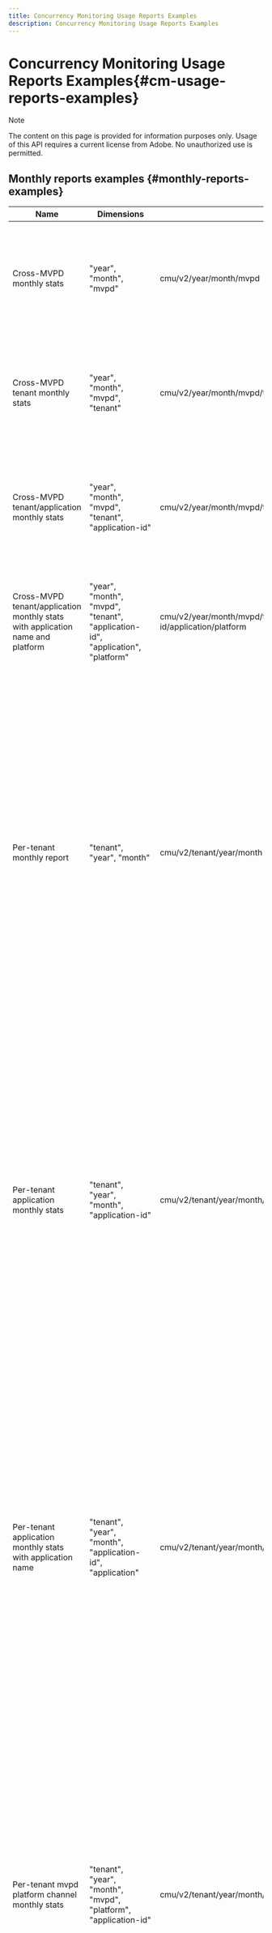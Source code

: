 ```yaml
---
title: Concurrency Monitoring Usage Reports Examples
description: Concurrency Monitoring Usage Reports Examples
---
```

# Concurrency Monitoring Usage Reports Examples{#cm-usage-reports-examples}

>[!NOTE]
>
>The content on this page is provided for information purposes only. Usage of this API requires a current license from Adobe. No unauthorized use is permitted.

## Monthly reports examples {#monthly-reports-examples}

| Name                                                                           | Dimensions                                                                       | Url                                                                  | Metrics                                                                                                                                                                                                                                                                                                                                                             |
|--------------------------------------------------------------------------------|----------------------------------------------------------------------------------|----------------------------------------------------------------------|---------------------------------------------------------------------------------------------------------------------------------------------------------------------------------------------------------------------------------------------------------------------------------------------------------------------------------------------------------------------|
| Cross-MVPD monthly stats                                                       | "year", "month", "mvpd"                                                          | cmu/v2/year/month/mvpd                                               | "active-users", "active-sessions", "started-sessions", "completed-sessions", "failed-attempts", "dismissed-sessions", "killed-sessions"                                                                                                                                                                                                                             |
| Cross-MVPD tenant monthly stats                                                | "year", "month", "mvpd", "tenant"                                                | cmu/v2/year/month/mvpd/tenant                                        | "active-users", "active-sessions", "started-sessions", "completed-sessions","failed-attempts", "dismissed-sessions", "killed-sessions"                                                                                                                                                                                                                              |
| Cross-MVPD tenant/application monthly stats                                    | "year", "month", "mvpd", "tenant", "application-id"                              | cmu/v2/year/month/mvpd/tenant/application-id                         | "active-users", "active-sessions", "started-sessions", "completed-sessions","failed-attempts", "dismissed-sessions", "killed-sessions"                                                                                                                                                                                                                              |
| Cross-MVPD tenant/application monthly stats with application name and platform | "year", "month", "mvpd", "tenant", "application-id", "application", "platform"   | cmu/v2/year/month/mvpd/tenant/application-id/application/platform    | "active-users", "active-sessions", "started-sessions", "completed-sessions","failed-attempts", "dismissed-sessions", "killed-sessions"                                                                                                                                                                                                                              |
| Per-tenant monthly report                                                      | "tenant", "year", "month"                                                        | cmu/v2/tenant/year/month                                             | "active-users", "active-sessions", "started-sessions", "completed-sessions", "failed-attempts", "dismissed-sessions", "killed-sessions", "duration_0-15", "duration_15-30", "duration_30-60", "duration_60-120", "duration_2h-4h", "duration_4h-8h", "duration_8h-16h", "duration_16h-1d", "duration_1d-3d", "duration_3d-7d", "duration_1w-1m", "duration_over-1m" |
| Per-tenant application monthly stats                                           | "tenant", "year", "month", "application-id"                                      | cmu/v2/tenant/year/month/application-id                              | "active-users", "active-sessions", "started-sessions", "completed-sessions", "failed-attempts", "dismissed-sessions", "killed-sessions", "duration_0-15", "duration_15-30", "duration_30-60", "duration_60-120", "duration_2h-4h", "duration_4h-8h", "duration_8h-16h", "duration_16h-1d", "duration_1d-3d", "duration_3d-7d", "duration_1w-1m", "duration_over-1m" |
| Per-tenant application monthly stats with application name                     | "tenant", "year", "month", "application-id", "application"                       | cmu/v2/tenant/year/month/application-id/application                  | "active-users", "active-sessions", "started-sessions", "completed-sessions", "failed-attempts", "dismissed-sessions", "killed-sessions", "duration_0-15", "duration_15-30", "duration_30-60", "duration_60-120", "duration_2h-4h", "duration_4h-8h", "duration_8h-16h", "duration_16h-1d", "duration_1d-3d", "duration_3d-7d", "duration_1w-1m", "duration_over-1m" |
| Per-tenant mvpd platform channel monthly stats                                 | "tenant", "year", "month", "mvpd", "platform", "application-id"                  | cmu/v2/tenant/year/month/mvpd/platform/application-id                | "active-users", "active-sessions", "started-sessions", "completed-sessions", "failed-attempts", "dismissed-sessions", "killed-sessions", "duration_0-15", "duration_15-30", "duration_30-60", "duration_60-120", "duration_2h-4h", "duration_4h-8h", "duration_8h-16h", "duration_16h-1d", "duration_1d-3d", "duration_3d-7d", "duration_1w-1m", "duration_over-1m" |
| Per-tenant mvpd platform channel monthly stats with application name           | "tenant", "year", "month", "mvpd", "platform", "application-id", "application"   | cmu/v2/tenant/year/month/mvpd/platform/application-id/application    | "active-users", "active-sessions", "started-sessions", "completed-sessions", "failed-attempts", "dismissed-sessions", "killed-sessions", "duration_0-15", "duration_15-30", "duration_30-60", "duration_60-120", "duration_2h-4h", "duration_4h-8h", "duration_8h-16h", "duration_16h-1d", "duration_1d-3d", "duration_3d-7d", "duration_1w-1m", "duration_over-1m" |
| Per-tenant channel/platform monthly stats                                      | "tenant", "year", "month", "channel", "platform", "application-id"               | cmu/v2/tenant/year/month/channel/platform/application-id             | "active-users", "active-sessions", "started-sessions", "completed-sessions", "failed-attempts", "dismissed-sessions", "killed-sessions", "duration_0-15", "duration_15-30", "duration_30-60", "duration_60-120", "duration_2h-4h", "duration_4h-8h", "duration_8h-16h", "duration_16h-1d", "duration_1d-3d", "duration_3d-7d", "duration_1w-1m", "duration_over-1m" |
| Per-tenant channel/platform monthly stats with application name                | "tenant", "year", "month", "channel", "platform", "application-id","application" | cmu/v2/tenant/year/month/channel/platform/application-id/application | "active-users", "active-sessions", "started-sessions", "completed-sessions", "failed-attempts", "dismissed-sessions", "killed-sessions", "duration_0-15", "duration_15-30", "duration_30-60", "duration_60-120", "duration_2h-4h", "duration_4h-8h", "duration_8h-16h", "duration_16h-1d", "duration_1d-3d", "duration_3d-7d", "duration_1w-1m", "duration_over-1m" |
| Per-mvpd monthly stats                                                         | "mvpd", "year", "month"                                                          | cmu/v2/mvpd/year/month                                               | "active-users", "active-sessions", "started-sessions", "completed-sessions", "failed-attempts", "dismissed-sessions", "killed-sessions", "duration_0-15", "duration_15-30", "duration_30-60", "duration_60-120", "duration_2h-4h", "duration_4h-8h", "duration_8h-16h", "duration_16h-1d", "duration_1d-3d", "duration_3d-7d", "duration_1w-1m", "duration_over-1m" |
| Per-mvpd tenant monthly stats                                                  | "mvpd", "year", "month", "tenant"                                                | cmu/v2/mvpd/year/month/tenant                                        | "active-users", "active-sessions", "started-sessions", "completed-sessions", "failed-attempts", "dismissed-sessions", "killed-sessions", "duration_0-15", "duration_15-30", "duration_30-60", "duration_60-120", "duration_2h-4h", "duration_4h-8h", "duration_8h-16h", "duration_16h-1d", "duration_1d-3d", "duration_3d-7d", "duration_1w-1m", "duration_over-1m" |
| Concurrency level monthly report                                               | "year", "month", "concurrency-level"                                             | cmu/v2/year/month/concurrency-level                                  | "concurrency-level", "users"                                                                                                                                                                                                                                                                                                                                        |
| Concurrency level monthly report per tenant                                    | "year", "month", "concurrency-level", "tenant"                                   | cmu/v2/year/month/concurrency-level/tenant                           | "concurrency-level", "tenant", "users"                                                                                                                                                                                                                                                                                                                              |
| Concurrency level monthly report per tenant mvpd                               | "year", "month", "concurrency-level", "tenant", "mvpd"                           | cmu/v2/year/month/concurrency-level/tenant/mvpd                      | "concurrency-level", "tenant", "mvpd","users"                                                                                                                                                                                                                                                                                                                       |
| Activity level monthly report                                                  | "year", "month", "activity-level"                                                | cmu/v2/year/month/activity-level                                     | "activity-level", "users"                                                                                                                                                                                                                                                                                                                                           |
| Activity level monthly report per tenant                                       | "year", "month", "activity-level", "tenant"                                      | cmu/v2/year/month/activity-level/tenant                              | "activity-level", "tenant", "users"                                                                                                                                                                                                                                                                                                                                 |
| Activity level monthly report per tenant mvpd                                  | "year", "month", "activity-level", "tenant", "mvpd"                              | cmu/v2/year/month/activity-level/tenant/mvpd                         | "activity-level", "tenant", "mvpd","users"                                                                                                                                                                                                                                                                                                                          |

## Daily reports examples {#daily-reports-examples}

| Name                                                                         | Dimensions                                                                               | Url                                                                      | Metrics                                                                                                                                                                                                                                                                                                                                                             |
|------------------------------------------------------------------------------|------------------------------------------------------------------------------------------|--------------------------------------------------------------------------|---------------------------------------------------------------------------------------------------------------------------------------------------------------------------------------------------------------------------------------------------------------------------------------------------------------------------------------------------------------------|
| Mvpd/platform daily stats                                                    | "year", "month", "day", "tenant", "mvpd", "platform", "application-id"                   | cmu/v2/year/month/day/tenant/mvpd/platform/application-id                | "active-users", "active-sessions", "started-sessions", "completed-sessions", "failed-attempts", "dismissed-sessions", "killed-sessions"                                                                                                                                                                                                                             |
| Mvpd/platform daily stats with application name                              | "year", "month", "day", "tenant", "mvpd", "platform", "application-id", "application"    | cmu/v2/year/month/day/tenant/mvpd/platform/application-id/application    | "active-users", "active-sessions", "started-sessions", "completed-sessions", "failed-attempts", "dismissed-sessions", "killed-sessions"                                                                                                                                                                                                                             |
| Platform daily stats                                                         | "year", "month", "day", "tenant", "platform", "application-id"                           | cmu/v2/year/month/day/tenant/platform/application-id                     | "active-users", "active-sessions", "started-sessions", "completed-sessions", "failed-attempts", "dismissed-sessions", "killed-sessions"                                                                                                                                                                                                                             |
| Platform daily stats with application name                                   | "year", "month", "day", "tenant", "platform", "application-id", "application"            | cmu/v2/year/month/day/tenant/platform/application-id/application         | "active-users", "active-sessions", "started-sessions", "completed-sessions", "failed-attempts", "dismissed-sessions", "killed-sessions"                                                                                                                                                                                                                             |
| Channel/platform daily stats                                                 | "year", "month", "day", "tenant", "channel", "platform", "application-id"                | cmu/v2/year/month/day/tenant/channel/platform/application-id             | "active-users", "active-sessions", "started-sessions", "completed-sessions", "failed-attempts", "dismissed-sessions", "killed-sessions"                                                                                                                                                                                                                             |
| Channel/platform daily stats with application name                           | "year", "month", "day", "tenant", "channel", "platform", "application-id", "application" | cmu/v2/year/month/day/tenant/channel/platform/application-id/application | "active-users", "active-sessions", "started-sessions", "completed-sessions", "failed-attempts", "dismissed-sessions", "killed-sessions"                                                                                                                                                                                                                             |
| Cross-MVPD daily stats                                                       | "year", "month", "day", mvpd"                                                            | cmu/v2/year/month/day/mvpd                                               | "active-users", "active-sessions", "started-sessions", "completed-sessions", "failed-attempts", "dismissed-sessions", "killed-sessions"                                                                                                                                                                                                                             |
| Cross-MVPD tenant daily stats                                                | "year", "month", "day", "mvpd", "tenant"                                                 | cmu/v2/year/month/day/mvpd/tenant                                        | "active-users", "active-sessions", "started-sessions", "completed-sessions","failed-attempts", "dismissed-sessions", "killed-sessions"                                                                                                                                                                                                                              |
| Cross-MVPD tenant/application daily stats                                    | "year", "month", "day", "mvpd", "tenant", "application-id"                               | cmu/v2/year/month/day/mvpd/tenant/application-id                         | "active-users", "active-sessions", "started-sessions", "completed-sessions","failed-attempts", "dismissed-sessions", "killed-sessions"                                                                                                                                                                                                                              |
| Cross-MVPD tenant/application daily stats with application name and platform | "year", "month", "day", mvpd", "tenant", "application-id", "application", "platform"     | cmu/v2/year/month/day/mvpd/tenant/application-id/application/platform    | "active-users", "active-sessions", "started-sessions", "completed-sessions","failed-attempts", "dismissed-sessions", "killed-sessions"                                                                                                                                                                                                                              |
| Per-tenant daily report                                                      | "tenant", "year", "month", "day"                                                         | cmu/v2/tenant/year/month/day                                             | "active-users", "active-sessions", "started-sessions", "completed-sessions", "failed-attempts", "dismissed-sessions", "killed-sessions", "duration_0-15", "duration_15-30", "duration_30-60", "duration_60-120", "duration_2h-4h", "duration_4h-8h", "duration_8h-16h", "duration_16h-1d", "duration_1d-3d", "duration_3d-7d", "duration_1w-1m", "duration_over-1m" |
| Per-tenant application daily stats                                           | "tenant", "year", "month", "day", "application-id"                                       | cmu/v2/tenant/year/month/day/application-id                              | "active-users", "active-sessions", "started-sessions", "completed-sessions", "failed-attempts", "dismissed-sessions", "killed-sessions", "duration_0-15", "duration_15-30", "duration_30-60", "duration_60-120", "duration_2h-4h", "duration_4h-8h", "duration_8h-16h", "duration_16h-1d", "duration_1d-3d", "duration_3d-7d", "duration_1w-1m", "duration_over-1m" |
| Per-tenant application daily stats with application name                     | "tenant", "year", "month", "day", "application-id", "application"                        | cmu/v2/tenant/year/month/day/application-id/application                  | "active-users", "active-sessions", "started-sessions", "completed-sessions", "failed-attempts", "dismissed-sessions", "killed-sessions", "duration_0-15", "duration_15-30", "duration_30-60", "duration_60-120", "duration_2h-4h", "duration_4h-8h", "duration_8h-16h", "duration_16h-1d", "duration_1d-3d", "duration_3d-7d", "duration_1w-1m", "duration_over-1m" |
| Per-tenant mvpd daily stats                                                  | "tenant", "year", "month", "day", "mvpd", "platform", "application-id"                   | cmu/v2/tenant/year/month/day/mvpd/platform/application-id                | "active-users", "active-sessions", "started-sessions", "completed-sessions", "failed-attempts", "dismissed-sessions", "killed-sessions", "duration_0-15", "duration_15-30", "duration_30-60", "duration_60-120", "duration_2h-4h", "duration_4h-8h", "duration_8h-16h", "duration_16h-1d", "duration_1d-3d", "duration_3d-7d", "duration_1w-1m", "duration_over-1m" |
| Per-tenant mvpd daily stats with application name                            | "tenant", "year", "month", "day", "mvpd", "platform", "application-id", "application"    | cmu/v2/tenant/year/month/day/mvpd/platform/application-id/application    | "active-users", "active-sessions", "started-sessions", "completed-sessions", "failed-attempts", "dismissed-sessions", "killed-sessions", "duration_0-15", "duration_15-30", "duration_30-60", "duration_60-120", "duration_2h-4h", "duration_4h-8h", "duration_8h-16h", "duration_16h-1d", "duration_1d-3d", "duration_3d-7d", "duration_1w-1m", "duration_over-1m" |
| Per-tenant channel/platform daily stats                                      | "tenant", "year", "month", "day", "channel", "platform", "application-id"                | cmu/v2/tenant/year/month/day/channel/platform/application-id             | "active-users", "active-sessions", "started-sessions", "completed-sessions", "failed-attempts", "dismissed-sessions", "killed-sessions", "duration_0-15", "duration_15-30", "duration_30-60", "duration_60-120", "duration_2h-4h", "duration_4h-8h", "duration_8h-16h", "duration_16h-1d", "duration_1d-3d", "duration_3d-7d", "duration_1w-1m", "duration_over-1m" |
| Per-tenant channel/platform daily stats with application name                | "tenant", "year", "month", "day", "channel", "platform", "application-id", "application" | cmu/v2/tenant/year/month/day/channel/platform/application-id/application | "active-users", "active-sessions", "started-sessions", "completed-sessions", "failed-attempts", "dismissed-sessions", "killed-sessions", "duration_0-15", "duration_15-30", "duration_30-60", "duration_60-120", "duration_2h-4h", "duration_4h-8h", "duration_8h-16h", "duration_16h-1d", "duration_1d-3d", "duration_3d-7d", "duration_1w-1m", "duration_over-1m" |
| Per-MVPD daily stats                                                         | "mvpd", "year", "month", "day"                                                           | cmu/v2/mvpd/year/month/day                                               | "active-users", "active-sessions", "started-sessions", "completed-sessions", "failed-attempts", "dismissed-sessions", "killed-sessions", "duration_0-15", "duration_15-30", "duration_30-60", "duration_60-120", "duration_2h-4h", "duration_4h-8h", "duration_8h-16h", "duration_16h-1d", "duration_1d-3d", "duration_3d-7d", "duration_1w-1m", "duration_over-1m" |
| Per-mvpd tenant daily stats                                                  | "mvpd", "year", "month", "day", "tenant"                                                 | cmu/v2/mvpd/year/month/day/tenant                                        | "active-users", "active-sessions", "started-sessions", "completed-sessions", "failed-attempts", "dismissed-sessions", "killed-sessions", "duration_0-15", "duration_15-30", "duration_30-60", "duration_60-120", "duration_2h-4h", "duration_4h-8h", "duration_8h-16h", "duration_16h-1d", "duration_1d-3d", "duration_3d-7d", "duration_1w-1m", "duration_over-1m" |
| Concurrency level daily report                                               | "year", "month", "day", "concurrency-level"                                              | cmu/v2/year/month/day/concurrency-level                                  | "concurrency-level", "users"                                                                                                                                                                                                                                                                                                                                        |
| Concurrency level daily report per tenant                                    | "year", "month", "day", "concurrency-level", "tenant"                                    | cmu/v2/year/month/day/concurrency-level/tenant                           | "concurrency-level", "tenant", "users"                                                                                                                                                                                                                                                                                                                              |
| Concurrency level daily report per tenant mvpd                               | "year", "month", "day", "concurrency-level", "tenant", "mvpd"                            | cmu/v2/year/month/day/concurrency-level/tenant/mvpd                      | "concurrency-level", "tenant", "mvpd","users"                                                                                                                                                                                                                                                                                                                       |
| Activity level daily report                                                  | "year", "month", "day", "activity-level"                                                 | cmu/v2/year/month/day/activity-level                                     | "activity-level", "users"                                                                                                                                                                                                                                                                                                                                           |
| Activity level daily report per tenant                                       | "year", "month", "day", "activity-level", "tenant"                                       | cmu/v2/year/month/day/activity-level/tenant                              | "activity-level", "tenant", "users"                                                                                                                                                                                                                                                                                                                                 |
| Activity level daily report per tenant mvpd                                  | "year", "month", "day", "activity-level", "tenant", "mvpd"                               | cmu/v2/year/month/day/activity-level/tenant/mvpd                         | "activity-level", "tenant", "mvpd","users"                                                                                                                                                                                                                                                                                                                          |

## Hourly reports examples {#hourly-reports-examples}

| Name                                                                          | Dimensions                                                                                       | Url                                                                           | Metrics                                                                                                                                                                                                                                                                                                                                                             |
|-------------------------------------------------------------------------------|--------------------------------------------------------------------------------------------------|-------------------------------------------------------------------------------|---------------------------------------------------------------------------------------------------------------------------------------------------------------------------------------------------------------------------------------------------------------------------------------------------------------------------------------------------------------------|
| Application hourly stats                                                      | "year", "month", "day", "hour", "tenant", "application-id"                                       | cmu/v2/year/month/day/hour/tenant/application-id                              | "active-users", "active-sessions", "started-sessions", "completed-sessions", "failed-attempts", "dismissed-sessions", "killed-sessions"                                                                                                                                                                                                                             |
| Application hourly stats with application name and platform                   | "year", "month", "day", "hour", "tenant", "application-id", "application", "platform"            | cmu/v2/year/month/day/hour/tenant/application-id/application/platform         | "active-users", "active-sessions", "started-sessions", "completed-sessions", "failed-attempts", "dismissed-sessions", "killed-sessions"                                                                                                                                                                                                                             |
| Mvpd/platform hourly stats                                                    | "year", "month", "day", "hour", "tenant", "mvpd", "platform", "application-id"                   | cmu/v2/year/month/day/hour/tenant/mvpd/platform/application-id                | "active-users", "active-sessions", "started-sessions", "completed-sessions", "failed-attempts", "dismissed-sessions", "killed-sessions"                                                                                                                                                                                                                             |
| Mvpd/platform hourly stats with application name                              | "year", "month", "day", "hour", "tenant", "mvpd", "platform", "application-id", "application"    | cmu/v2/year/month/day/hour/tenant/platform/application-id/application         | "active-users", "active-sessions", "started-sessions", "completed-sessions", "failed-attempts", "dismissed-sessions", "killed-sessions"                                                                                                                                                                                                                             |
| Platform hourly stats                                                         | "year", "month", "day", "hour", "tenant", "platform", "application-id"                           | cmu/v2/year/month/day/hour/tenant/platform/application-id                     | "active-users", "active-sessions", "started-sessions", "completed-sessions", "failed-attempts", "dismissed-sessions", "killed-sessions"                                                                                                                                                                                                                             |
| Platform hourly stats with application name                                   | "year", "month", "day", "hour", "tenant", "platform", "application-id", "application"            | cmu/v2/year/month/day/hour/tenant/platform/application-id/application         | "active-users", "active-sessions", "started-sessions", "completed-sessions", "failed-attempts", "dismissed-sessions", "killed-sessions"                                                                                                                                                                                                                             |
| Channel/platform hourly stats                                                 | "year", "month", "day", "hour", "tenant", "channel", "platform", "application-id"                | cmu/v2/year/month/day/hour/tenant/channel/platform/application-id             | "active-users", "active-sessions", "started-sessions", "completed-sessions", "failed-attempts", "dismissed-sessions", "killed-sessions"                                                                                                                                                                                                                             |
| Channel/platform hourly stats with application name                           | "year", "month", "day", "hour", "tenant", "channel", "platform", "application-id", "application" | cmu/v2/year/month/day/hour/tenant/channel/platform/application-id/application | "active-users", "active-sessions", "started-sessions", "completed-sessions","failed-attempts", "dismissed-sessions", "killed-sessions"                                                                                                                                                                                                                              |
| Cross-MVPD hourly stats                                                       | "year", "month", "day", "hour", "mvpd"                                                           | cmu/v2/year/month/day/hour/mvpd/                                              | "active-users", "active-sessions", "started-sessions", "completed-sessions","failed-attempts", "dismissed-sessions", "killed-sessions"                                                                                                                                                                                                                              |
| Cross-MVPD tenant hourly stats                                                | "year", "month", "day", "hour", "mvpd", "tenant"                                                 | cmu/v2/year/month/day/hour/mvpd/tenant                                        | "active-users", "active-sessions", "started-sessions", "completed-sessions","failed-attempts", "dismissed-sessions", "killed-sessions"                                                                                                                                                                                                                              |
| Cross-MVPD tenant/application hourly stats                                    | "year", "month", "day", "hour", "mvpd", "tenant", "application-id"                               | cmu/v2/year/month/day/hour/mvpd/tenant/application-id                         | "active-users", "active-sessions", "started-sessions", "completed-sessions", "failed-attempts", "dismissed-sessions", "killed-sessions"                                                                                                                                                                                                                             |
| Cross-MVPD tenant/application hourly stats with application name and platform | "year", "month", "day", "hour", "mvpd", "tenant", "application-id" , "application", "platform"   | cmu/v2/year/month/day/hour/mvpd/tenant/application-id/application/platform    | "active-users", "active-sessions", "started-sessions", "completed-sessions", "failed-attempts", "dismissed-sessions", "killed-sessions"                                                                                                                                                                                                                             |
| Per-tenant hourly stats                                                       | "tenant", "year", "month", "day", "hour"                                                         | cmu/v2/tenant/year/month/day/hour                                             | "active-users", "active-sessions", "started-sessions", "completed-sessions", "failed-attempts", "dismissed-sessions", "killed-sessions", "duration_0-15", "duration_15-30", "duration_30-60", "duration_60-120", "duration_2h-4h", "duration_4h-8h", "duration_8h-16h", "duration_16h-1d", "duration_1d-3d", "duration_3d-7d", "duration_1w-1m", "duration_over-1m" |
| Per-tenant application hourly stats                                           | "tenant", "year", "month", "day", "hour", "application-id"                                       | cmu/v2/tenant/year/month/day/hour/application-id                              | "active-users", "active-sessions", "started-sessions", "completed-sessions", "failed-attempts", "dismissed-sessions", "killed-sessions", "duration_0-15", "duration_15-30", "duration_30-60", "duration_60-120", "duration_2h-4h", "duration_4h-8h", "duration_8h-16h", "duration_16h-1d", "duration_1d-3d", "duration_3d-7d", "duration_1w-1m", "duration_over-1m" |
| Per-tenant application hourly stats with application name                     | "tenant", "year", "month", "day", "hour", "application-id", "application"                        | cmu/v2/tenant/year/month/day/hour/application-id/application                  | "active-users", "active-sessions", "started-sessions", "completed-sessions", "failed-attempts", "dismissed-sessions", "killed-sessions", "duration_0-15", "duration_15-30", "duration_30-60", "duration_60-120", "duration_2h-4h", "duration_4h-8h", "duration_8h-16h", "duration_16h-1d", "duration_1d-3d", "duration_3d-7d", "duration_1w-1m", "duration_over-1m" |
| Per-tenant mvpd hourly stats                                                  | "tenant", "year", "month", "day", "hour", "mvpd", "platform", "application-id"                   | cmu/v2/tenant/year/month/day/hour/mvpd/platform/application-id                | "active-users", "active-sessions", "started-sessions", "completed-sessions", "failed-attempts", "dismissed-sessions", "killed-sessions", "duration_0-15", "duration_15-30", "duration_30-60", "duration_60-120", "duration_2h-4h", "duration_4h-8h", "duration_8h-16h", "duration_16h-1d", "duration_1d-3d", "duration_3d-7d", "duration_1w-1m", "duration_over-1m" |
| Per-tenant mvpd hourly stats with application name                            | "tenant", "year", "month", "day", "hour", "mvpd", "platform", "application-id", "application"    | cmu/v2/tenant/year/month/day/hour/mvpd/platform/application-id/application    | "active-users", "active-sessions", "started-sessions", "completed-sessions", "failed-attempts", "dismissed-sessions", "killed-sessions", "duration_0-15", "duration_15-30", "duration_30-60", "duration_60-120", "duration_2h-4h", "duration_4h-8h", "duration_8h-16h", "duration_16h-1d", "duration_1d-3d", "duration_3d-7d", "duration_1w-1m", "duration_over-1m" |
| Per-tenant channel/platform hourly stats                                      | "tenant", "year", "month", "day", "hour", "channel", "platform", "application-id"                | cmu/v2/tenant/year/month/day/hour/channel/platform/application-id             | "active-users", "active-sessions", "started-sessions", "completed-sessions", "failed-attempts", "dismissed-sessions", "killed-sessions", "duration_0-15", "duration_15-30", "duration_30-60", "duration_60-120", "duration_2h-4h", "duration_4h-8h", "duration_8h-16h", "duration_16h-1d", "duration_1d-3d", "duration_3d-7d", "duration_1w-1m", "duration_over-1m" |
| Per-tenant channel/platform hourly stats with application name                | "tenant", "year", "month", "day", "hour", "channel", "platform", "application-id", "application" | cmu/v2/tenant/year/month/day/hour/channel/platform/application-id/application | "active-users", "active-sessions", "started-sessions", "completed-sessions", "failed-attempts", "dismissed-sessions", "killed-sessions", "duration_0-15", "duration_15-30", "duration_30-60", "duration_60-120", "duration_2h-4h", "duration_4h-8h", "duration_8h-16h", "duration_16h-1d", "duration_1d-3d", "duration_3d-7d", "duration_1w-1m", "duration_over-1m" |
| Per-MVPD hourly stats                                                         | "mvpd", "year", "month", "day", "hour"                                                           | cmu/v2/mvpd/year/month/day/hour                                               | "active-users", "active-sessions", "started-sessions", "completed-sessions", "failed-attempts", "dismissed-sessions", "killed-sessions", "duration_0-15", "duration_15-30", "duration_30-60", "duration_60-120", "duration_2h-4h", "duration_4h-8h", "duration_8h-16h", "duration_16h-1d", "duration_1d-3d", "duration_3d-7d", "duration_1w-1m", "duration_over-1m" |
| Per-MVPD tenant hourly stats                                                  | "mvpd", "year", "month", "day", "hour", "tenant"                                                 | cmu/v2/mvpd/year/month/day/hour/tenant                                        | "active-users", "active-sessions", "started-sessions", "completed-sessions", "failed-attempts", "dismissed-sessions", "killed-sessions", "duration_0-15", "duration_15-30", "duration_30-60", "duration_60-120", "duration_2h-4h", "duration_4h-8h", "duration_8h-16h", "duration_16h-1d", "duration_1d-3d", "duration_3d-7d", "duration_1w-1m", "duration_over-1m" |

